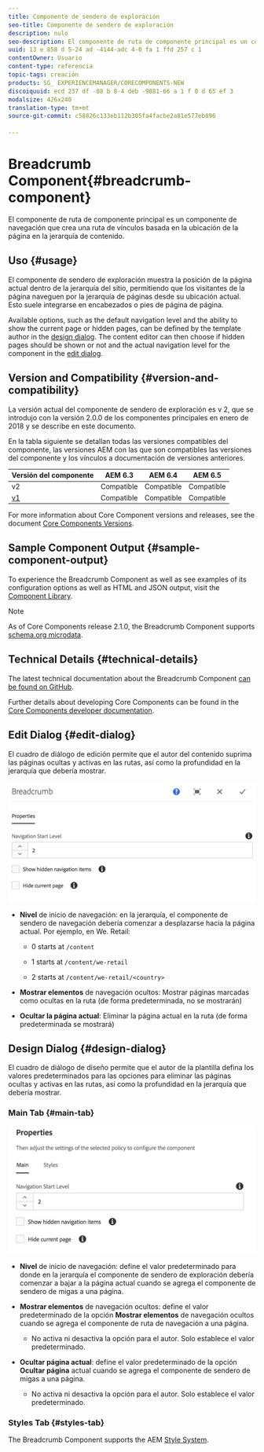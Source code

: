 ```yaml
---
title: Componente de sendero de exploración
seo-title: Componente de sendero de exploración
description: nulo
seo-description: El componente de ruta de componente principal es un componente de navegación que crea una ruta de vínculos basada en la ubicación de la página en la jerarquía de contenido.
uuid: 13 e 858 d 5-24 ad -4144-adc 4-0 fa 1 ffd 257 c 1
contentOwner: Usuario
content-type: referencia
topic-tags: creación
products: SG_ EXPERIENCEMANAGER/CORECOMPONENTS-NEW
discoiquuid: ecd 237 df -08 b 8-4 deb -9881-66 a 1 f 0 d 65 ef 3
modalsize: 426x240
translation-type: tm+mt
source-git-commit: c58826c133eb112b305fa4facbe2a81e577eb896

---
```



# Breadcrumb Component{#breadcrumb-component}

El componente de ruta de componente principal es un componente de navegación que crea una ruta de vínculos basada en la ubicación de la página en la jerarquía de contenido.

## Uso {#usage}

El componente de sendero de exploración muestra la posición de la página actual dentro de la jerarquía del sitio, permitiendo que los visitantes de la página naveguen por la jerarquía de páginas desde su ubicación actual. Esto suele integrarse en encabezados o pies de página de página.

Available options, such as the default navigation level and the ability to show the current page or hidden pages, can be defined by the template author in the [design dialog](#design-dialog). The content editor can then choose if hidden pages should be shown or not and the actual navigation level for the component in the [edit dialog](#edit-dialog).

## Version and Compatibility {#version-and-compatibility}

La versión actual del componente de sendero de exploración es v 2, que se introdujo con la versión 2.0.0 de los componentes principales en enero de 2018 y se describe en este documento.

En la tabla siguiente se detallan todas las versiones compatibles del componente, las versiones AEM con las que son compatibles las versiones del componente y los vínculos a documentación de versiones anteriores.

| Versión del componente | AEM 6.3 | AEM 6.4 | AEM 6.5 |
|--- |--- |--- |--- |
| v2 | Compatible | Compatible | Compatible |
| [v1](breadcrumb-v1.md) | Compatible | Compatible | Compatible |

For more information about Core Component versions and releases, see the document [Core Components Versions](versions.md).

## Sample Component Output {#sample-component-output}

To experience the Breadcrumb Component as well as see examples of its configuration options as well as HTML and JSON output, visit the [Component Library](http://opensource.adobe.com/aem-core-wcm-components/library/breadcrumb.html).

>[!NOTE]
>
>As of Core Components release 2.1.0, the Breadcrumb Component supports [schema.org microdata](https://schema.org/BreadcrumbList).

## Technical Details {#technical-details}

The latest technical documentation about the Breadcrumb Component [can be found on GitHub](https://github.com/adobe/aem-core-wcm-components/blob/master/content/src/content/jcr_root/apps/core/wcm/components/breadcrumb/v2/breadcrumb).

Further details about developing Core Components can be found in the [Core Components developer documentation](developing.md).

## Edit Dialog {#edit-dialog}

El cuadro de diálogo de edición permite que el autor del contenido suprima las páginas ocultas y activas en las rutas, así como la profundidad en la jerarquía que debería mostrar.

![](assets/screen_shot_2018-01-12at124250.png)

* **Nivel** de inicio de navegación: en la jerarquía, el componente de sendero de navegación debería comenzar a desplazarse hacia la página actual. Por ejemplo, en We. Retail:

   * 0 starts at `/content`

   * 1 starts at `/content/we-retail`
   * 2 starts at `/content/we-retail/<country>`

* **Mostrar elementos** de navegación ocultos: Mostrar páginas marcadas como ocultas en la ruta (de forma predeterminada, no se mostrarán)
* **Ocultar la página actual**: Eliminar la página actual en la ruta (de forma predeterminada se mostrará)

## Design Dialog {#design-dialog}

El cuadro de diálogo de diseño permite que el autor de la plantilla defina los valores predeterminados para las opciones para eliminar las páginas ocultas y activas en las rutas, así como la profundidad en la jerarquía que debería mostrar.

### Main Tab {#main-tab}

![](assets/screen_shot_2018-01-12at124437.png)

* **Nivel** de inicio de navegación: define el valor predeterminado para donde en la jerarquía el componente de sendero de exploración debería comenzar a bajar a la página actual cuando se agrega el componente de sendero de migas a una página.
* **Mostrar elementos** de navegación ocultos: define el valor predeterminado de la opción **Mostrar elementos** de navegación ocultos cuando se agrega el componente de ruta de navegación a una página.

   * No activa ni desactiva la opción para el autor. Solo establece el valor predeterminado.

* **Ocultar página actual**: define el valor predeterminado de la opción **Ocultar página** actual cuando se agrega el componente de sendero de migas a una página.

   * No activa ni desactiva la opción para el autor. Solo establece el valor predeterminado.

### Styles Tab {#styles-tab}

The Breadcrumb Component supports the AEM [Style System](authoring.md#component-styling).